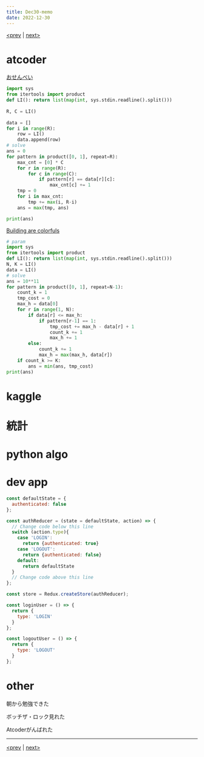```yaml
---
title: Dec30-memo 
date: 2022-12-30 
---
```


[<prev](https://idekworks.github.io/TechnicalMemo/2022/12/29/Dec29.html) | [next>](https://idekworks.github.io/TechnicalMemo/2022/12/31/Dec31.html) 

# atcoder

[おせんべい](https://atcoder.jp/contests/joi2008yo/tasks/joi2008yo_e)

```python
import sys
from itertools import product
def LI(): return list(map(int, sys.stdin.readline().split()))
 
R, C = LI()
 
data = []
for i in range(R):
    row = LI()
    data.append(row)
# solve
ans = 0
for pattern in product([0, 1], repeat=R):
    max_cnt = [0] * C
    for r in range(R):
        for c in range(C):
            if pattern[r] == data[r][c]:
                max_cnt[c] += 1
    tmp = 0
    for i in max_cnt:
        tmp += max(i, R-i)
    ans = max(tmp, ans)

print(ans)
```

[Building are colorfuls](https://atcoder.jp/contests/s8pc-4/tasks/s8pc_4_b)

```python
# param
import sys
from itertools import product
def LI(): return list(map(int, sys.stdin.readline().split()))
N, K = LI()
data = LI()
# solve
ans = 10**11
for pattern in product([0, 1], repeat=N-1):
    count_k = 1
    tmp_cost = 0
    max_h = data[0]
    for r in range(1, N):
        if data[r] <= max_h:
            if pattern[r-1] == 1:
                tmp_cost += max_h - data[r] + 1
                count_k += 1
                max_h += 1
        else:
            count_k += 1
            max_h = max(max_h, data[r])
    if count_k >= K:
        ans = min(ans, tmp_cost)
print(ans)
```
# kaggle

# 統計

# python algo

# dev app
```javascript
const defaultState = {
  authenticated: false
};

const authReducer = (state = defaultState, action) => {
  // Change code below this line
  switch (action.type){
    case 'LOGIN':
      return {authenticated: true}
    case 'LOGOUT':
      return {authenticated: false}
    default:
      return defaultState
  }
  // Change code above this line
};

const store = Redux.createStore(authReducer);

const loginUser = () => {
  return {
    type: 'LOGIN'
  }
};

const logoutUser = () => {
  return {
    type: 'LOGOUT'
  }
};
```

# other
朝から勉強できた

ボッチザ・ロック見れた

Atcoderがんばれた
***

[<prev](https://idekworks.github.io/TechnicalMemo/2022/12/29/Dec29.html) | [next>](https://idekworks.github.io/TechnicalMemo/2022/12/31/Dec31.html)

